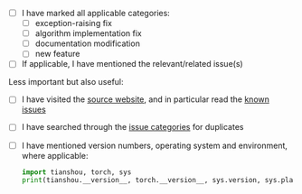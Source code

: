 - [ ] I have marked all applicable categories:
    + [ ] exception-raising fix
    + [ ] algorithm implementation fix
    + [ ] documentation modification
    + [ ] new feature
- [ ] If applicable, I have mentioned the relevant/related issue(s)

Less important but also useful:

- [ ] I have visited the [source website], and in particular read the [known issues]
- [ ] I have searched through the [issue categories] for duplicates
- [ ] I have mentioned version numbers, operating system and environment, where applicable:
  ```python
  import tianshou, torch, sys
  print(tianshou.__version__, torch.__version__, sys.version, sys.platform)
  ```

  [source website]: https://github.com/thu-ml/tianshou
  [known issues]: https://github.com/thu-ml/tianshou/#faq-and-known-issues
  [issue categories]: https://github.com/thu-ml/tianshou/projects/2
